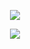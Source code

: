 <p align="center">
  <img src="https://capsule-render.vercel.app/api?text=Hey Everyone!&animation=fadeIn&type=waving&color=gradient&height=100"/>
</p>


<p align="center">
  <img src="https://media4.giphy.com/media/9VtZa3W3UjmQgFTY4I/giphy.gif?cid=ecf05e47946miigyjipd4uvpldyf8508hqig5t7zfj9rn175&ep=v1_gifs_search&rid=giphy.gif&ct=g"/>
</p>
<!---
Cralos9/Cralos9 is a ✨ special ✨ repository because its `README.md` (this file) appears on your GitHub profile.
You can click the Preview link to take a look at your changes.
--->
